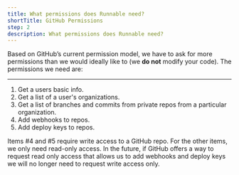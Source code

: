 ```yaml
---
title: What permissions does Runnable need?
shortTitle: GitHub Permissions
step: 2
description: What permissions does Runnable need?
---
```


Based on GitHub’s current permission model, we have to ask for more permissions than we would ideally like to (we **do not** modify your code). The permissions we need are:

---

1. Get a users basic info.
2. Get a list of a user's organizations.
3. Get a list of branches and commits from private repos from a particular organization.
4. Add webhooks to repos.
5. Add deploy keys to repos.

Items #4 and #5 require write access to a GitHub repo.  For the other items, we only need read-only access.  In the future, if GitHub offers a way to request read only access that allows us to add webhooks and deploy keys we will no longer need to request write access only.
